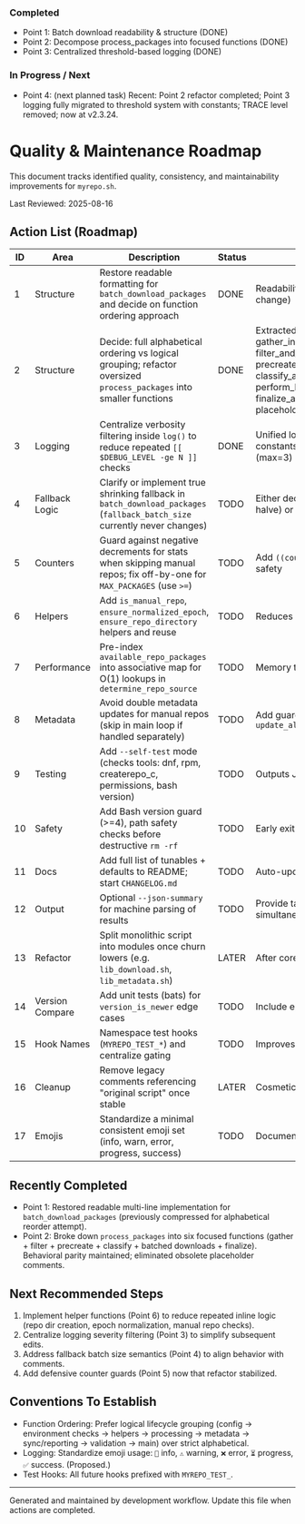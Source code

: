 ### Completed
* Point 1: Batch download readability & structure (DONE)
* Point 2: Decompose process_packages into focused functions (DONE)
* Point 3: Centralized threshold-based logging (DONE)
### In Progress / Next
* Point 4: (next planned task)
Recent: Point 2 refactor completed; Point 3 logging fully migrated to threshold system with constants; TRACE level removed; now at v2.3.24.
# Quality & Maintenance Roadmap

This document tracks identified quality, consistency, and maintainability improvements for `myrepo.sh`.

Last Reviewed: 2025-08-16

## Action List (Roadmap)

| ID | Area | Description | Status | Notes |
|----|------|-------------|--------|-------|
| 1 | Structure | Restore readable formatting for `batch_download_packages` and decide on function ordering approach | DONE | Readability restored (no logic change) |
| 2 | Structure | Decide: full alphabetical ordering vs logical grouping; refactor oversized `process_packages` into smaller functions | DONE | Extracted: gather_installed_packages, filter_and_prepare_packages, precreate_repository_directories, classify_and_queue_packages, perform_batched_downloads, finalize_and_report; placeholders removed |
| 3 | Logging | Centralize verbosity filtering inside `log()` to reduce repeated `[[ $DEBUG_LEVEL -ge N ]]` checks | DONE | Unified log(), added level constants, removed TRACE (max=3) |
| 4 | Fallback Logic | Clarify or implement true shrinking fallback in `batch_download_packages` (`fallback_batch_size` currently never changes) | TODO | Either decrement sizes (e.g. halve) or update comment |
| 5 | Counters | Guard against negative decrements for stats when skipping manual repos; fix off-by-one for `MAX_PACKAGES` (use `>=`) | TODO | Add `((count<0)) && count=0` safety |
| 6 | Helpers | Add `is_manual_repo`, `ensure_normalized_epoch`, `ensure_repo_directory` helpers and reuse | TODO | Reduces duplication |
| 7 | Performance | Pre-index `available_repo_packages` into associative map for O(1) lookups in `determine_repo_source` | TODO | Memory trade-off acceptable |
| 8 | Metadata | Avoid double metadata updates for manual repos (skip in main loop if handled separately) | TODO | Add guard in `update_all_repository_metadata` |
| 9 | Testing | Add `--self-test` mode (checks tools: dnf, rpm, createrepo_c, permissions, bash version) | TODO | Outputs JSON/exit codes |
|10 | Safety | Add Bash version guard (>=4), path safety checks before destructive `rm -rf` | TODO | Early exit with message |
|11 | Docs | Add full list of tunables + defaults to README; start `CHANGELOG.md` | TODO | Auto-update on version bump |
|12 | Output | Optional `--json-summary` for machine parsing of results | TODO | Provide table + JSON simultaneously |
|13 | Refactor | Split monolithic script into modules once churn lowers (e.g. `lib_download.sh`, `lib_metadata.sh`) | LATER | After core refactors |
|14 | Version Compare | Add unit tests (bats) for `version_is_newer` edge cases | TODO | Include epoch handling |
|15 | Hook Names | Namespace test hooks (`MYREPO_TEST_*`) and centralize gating | TODO | Improves clarity |
|16 | Cleanup | Remove legacy comments referencing "original script" once stable | LATER | Cosmetic |
|17 | Emojis | Standardize a minimal consistent emoji set (info, warn, error, progress, success) | TODO | Document legend |

## Recently Completed

* Point 1: Restored readable multi-line implementation for `batch_download_packages` (previously compressed for alphabetical reorder attempt).
* Point 2: Broke down `process_packages` into six focused functions (gather + filter + precreate + classify + batched downloads + finalize). Behavioral parity maintained; eliminated obsolete placeholder comments.

## Next Recommended Steps

1. Implement helper functions (Point 6) to reduce repeated inline logic (repo dir creation, epoch normalization, manual repo checks).
2. Centralize logging severity filtering (Point 3) to simplify subsequent edits.
3. Address fallback batch size semantics (Point 4) to align behavior with comments.
4. Add defensive counter guards (Point 5) now that refactor stabilized.

## Conventions To Establish

* Function Ordering: Prefer logical lifecycle grouping (config → environment checks → helpers → processing → metadata → sync/reporting → validation → main) over strict alphabetical.
* Logging: Standardize emoji usage: `📘` info, `⚠️` warning, `❌` error, `⏳` progress, `✅` success. (Proposed.)
* Test Hooks: All future hooks prefixed with `MYREPO_TEST_`.

---
Generated and maintained by development workflow. Update this file when actions are completed.
